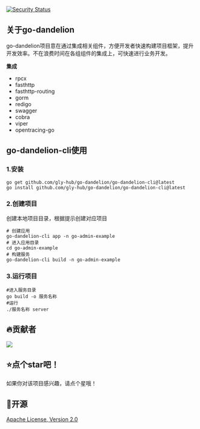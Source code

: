 [![Security Status](https://www.murphysec.com/platform3/v31/badge/1666706410635550720.svg)](https://www.murphysec.com/console/report/1666706410597801984/1666706410635550720)
## 关于go-dandelion
go-dandelion项目意在通过集成相关组件，方便开发者快速构建项目框架，提升开发效率。不在浪费时间在各组组件的集成上，可快速进行业务开发。

**集成**
+ <a herf="https://github.com/smallnest/rpcx">rpcx</a>
+ <a herf="https://github.com/valyala/fasthttp">fasthttp</a>
+ <a herf="https://github.com/qiangxue/fasthttp-routing">fasthttp-routing</a>
+ <a herf="https://github.com/go-gorm/gorm">gorm</a>
+ <a herf="https://github.com/gomodule/redigo">redigo</a>
+ <a herf="https://github.com/go-swagger/go-swagger">swagger</a>
+ <a herf="https://github.com/spf13/cobra">cobra</a>
+ <a herf="https://github.com/spf13/viper">viper</a>
+ <a herf="https://github.com/opentracing/opentracing-go">opentracing-go</a>


## go-dandelion-cli使用

### 1.安装
```
go get github.com/gly-hub/go-dandelion/go-dandelion-cli@latest
go install github.com/gly-hub/go-dandelion/go-dandelion-cli@latest
```

### 2.创建项目
创建本地项目目录，根据提示创建对应项目
```shell
# 创建应用
go-dandelion-cli app -n go-admin-example
# 进入应用目录
cd go-admin-example
# 构建服务
go-dandelion-cli build -n go-admin-example
```

### 3.运行项目
```shell
#进入服务目录
go build -o 服务名称
#运行
./服务名称 server
```

## 🔥贡献者

<a href="https://github.com/gly-hub/go-dandelion/graphs/contributors">
  <img src="https://contrib.rocks/image?repo=gly-hub/go-dandelion" />
</a>

##  ⭐点个star吧！

如果你对该项目感兴趣，请点个星哦！

## 🔑开源
[Apache License, Version 2.0](LICENSE.txt)
